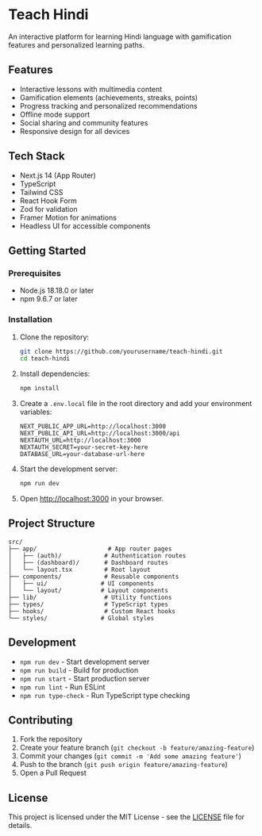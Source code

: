 # Teach Hindi

An interactive platform for learning Hindi language with gamification features and personalized learning paths.

## Features

- Interactive lessons with multimedia content
- Gamification elements (achievements, streaks, points)
- Progress tracking and personalized recommendations
- Offline mode support
- Social sharing and community features
- Responsive design for all devices

## Tech Stack

- Next.js 14 (App Router)
- TypeScript
- Tailwind CSS
- React Hook Form
- Zod for validation
- Framer Motion for animations
- Headless UI for accessible components

## Getting Started

### Prerequisites

- Node.js 18.18.0 or later
- npm 9.6.7 or later

### Installation

1. Clone the repository:
   ```bash
   git clone https://github.com/yourusername/teach-hindi.git
   cd teach-hindi
   ```

2. Install dependencies:
   ```bash
   npm install
   ```

3. Create a `.env.local` file in the root directory and add your environment variables:
   ```env
   NEXT_PUBLIC_APP_URL=http://localhost:3000
   NEXT_PUBLIC_API_URL=http://localhost:3000/api
   NEXTAUTH_URL=http://localhost:3000
   NEXTAUTH_SECRET=your-secret-key-here
   DATABASE_URL=your-database-url-here
   ```

4. Start the development server:
   ```bash
   npm run dev
   ```

5. Open [http://localhost:3000](http://localhost:3000) in your browser.

## Project Structure

```
src/
├── app/                    # App router pages
│   ├── (auth)/            # Authentication routes
│   ├── (dashboard)/       # Dashboard routes
│   └── layout.tsx         # Root layout
├── components/            # Reusable components
│   ├── ui/               # UI components
│   └── layout/           # Layout components
├── lib/                   # Utility functions
├── types/                 # TypeScript types
├── hooks/                 # Custom React hooks
└── styles/               # Global styles
```

## Development

- `npm run dev` - Start development server
- `npm run build` - Build for production
- `npm run start` - Start production server
- `npm run lint` - Run ESLint
- `npm run type-check` - Run TypeScript type checking

## Contributing

1. Fork the repository
2. Create your feature branch (`git checkout -b feature/amazing-feature`)
3. Commit your changes (`git commit -m 'Add some amazing feature'`)
4. Push to the branch (`git push origin feature/amazing-feature`)
5. Open a Pull Request

## License

This project is licensed under the MIT License - see the [LICENSE](LICENSE) file for details. 
